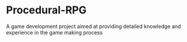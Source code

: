 # Procedural-RPG
A game development project aimed at providing detailed knowledge and experience in the game making process
